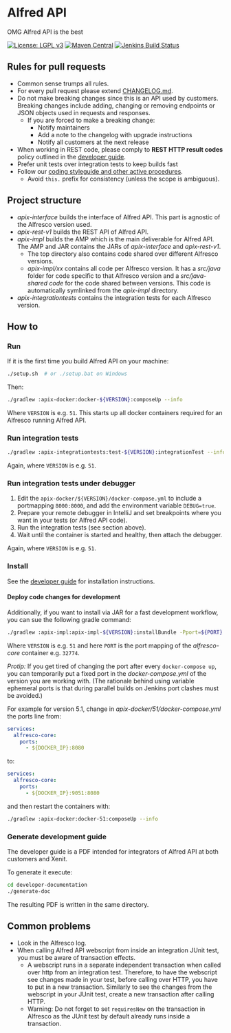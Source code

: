 # Alfred API

OMG Alfred API is the best


[![License: LGPL v3](https://img.shields.io/badge/License-LGPL%20v3-blue.svg)](
  https://www.gnu.org/licenses/lgpl-3.0)
[![Maven Central](https://img.shields.io/maven-central/v/eu.xenit.apix/apix-interface.svg)](
  http://search.maven.org/#search%7Cga%7C1%7Cg%3A%22eu.xenit.apix%22%20AND%20a%3A%22apix-interface%22)
[![Jenkins Build Status](https://jenkins-2.xenit.eu/buildStatus/icon?job=Xenit+Github%2Falfred-api%2Fmaster&subject=Jenkins)](
  https://jenkins-2.xenit.eu/job/Xenit%20Github/job/alfred-api/job/master/)

## Rules for pull requests
* Common sense trumps all rules.
* For every pull request please extend [CHANGELOG.md](./CHANGELOG.md).
* Do not make breaking changes since this is an API used by customers. Breaking changes include 
  adding, changing or removing endpoints or JSON objects used in requests and responses.
  * If you are forced to make a breaking change:
    * Notify maintainers
    * Add a note to the changelog with upgrade instructions
    * Notify all customers at the next release
* When working in REST code, please comply to **REST HTTP result codes** policy outlined in the
  [developer guide](./developer-documentation).
* Prefer unit tests over integration tests to keep builds fast
* Follow our 
  [coding styleguide and other active procedures](https://xenitsupport.jira.com/wiki/spaces/XEN/pages/624558081/XeniT+Enhancement+Proposals+XEP).
  * Avoid `this.` prefix for consistency (unless the scope is ambiguous).


## Project structure
* *apix-interface* builds the interface of Alfred API. This part is agnostic of the 
Alfresco version used.
* *apix-rest-v1* builds the REST API of Alfred API. 
* *apix-impl* builds the AMP which is the main deliverable for Alfred API. The AMP and JAR contains the JARs of 
*apix-interface* and *apix-rest-v1*.
  * The top directory also contains code shared over different Alfresco versions.
  * *apix-impl/xx* contains all code per Alfresco version. It has a *src/java* folder
  for code specific to that Alfresco version and a *src/java-shared code* for the code shared between
  versions. This code is automatically symlinked from the *apix-impl* directory.   
* *apix-integrationtests* contains the integration tests for each Alfresco version.


## How to

### Run
If it is the first time you build Alfred API on your machine:
```bash
./setup.sh  # or ./setup.bat on Windows
```
Then:
```bash
./gradlew :apix-docker:docker-${VERSION}:composeUp --info
```
Where `VERSION` is e.g. `51`.
This starts up all docker containers required for an Alfresco running Alfred API.


### Run integration tests
```bash
./gradlew :apix-integrationtests:test-${VERSION}:integrationTest --info
```  
Again, where `VERSION` is e.g. `51`.

### Run integration tests under debugger
1. Edit the `apix-docker/${VERSION}/docker-compose.yml` to include a portmapping `8000:8000`, and 
  add the environment variable `DEBUG=true`.
2. Prepare your remote debugger in IntelliJ and set breakpoints where you want in your tests
 (or Alfred API code).
3. Run the integration tests (see section above).
4. Wait until the container is started and healthy, then attach the debugger.

Again, where `VERSION` is e.g. `51`.


### Install
See the [developer guide](./developer-documentation) for installation instructions.

#### Deploy code changes for development
Additionally, if you want to install via JAR for a fast development workflow,
you can sue the following gradle command:

```bash
./gradlew :apix-impl:apix-impl-${VERSION}:installBundle -Pport=${PORT}
```
Where `VERSION` is e.g. `51` and here `PORT` is the port mapping of the *alfresco-core* container e.g. `32774`.

*Protip:* If you get tired of changing the port after every `docker-compose up`, you can temporarily put a
fixed port in the *docker-compose.yml* of the version you are working with. (The rationale behind using 
variable ephemeral ports is that during parallel builds on Jenkins port clashes must be avoided.)

For example for version 5.1, change in *apix-docker/51/docker-compose.yml* 
the ports line from:
```yaml
services:
  alfresco-core:
    ports:
      - ${DOCKER_IP}:8080
``` 
to: 
```yaml
services:
  alfresco-core:
    ports:
      - ${DOCKER_IP}:9051:8080
```
and then restart the containers with:

```bash
./gradlew :apix-docker:docker-51:composeUp --info
```

### Generate development guide 
The developer guide is a PDF intended for integrators of Alfred API at both customers
and Xenit.

To generate it execute:
```bash
cd developer-documentation
./generate-doc
```
The resulting PDF is written in the same directory.

## Common problems
* Look in the Alfresco log.
* When calling Alfred API webscript from inside an integration JUnit test, you must be aware of 
  transaction effects.
    * A webscript runs in a separate independent transaction when called over http from an integration 
      test. Therefore, to have the webscript see changes made in your test, before calling over HTTP, 
      you have to put in a new transaction. Similarly to see the changes from the webscript in your 
      JUnit test, create a new transaction after calling HTTP. 
    * Warning: Do not forget to set `requiresNew` on the transaction in Alfresco as the JUnit test by 
      default already runs inside a transaction.
